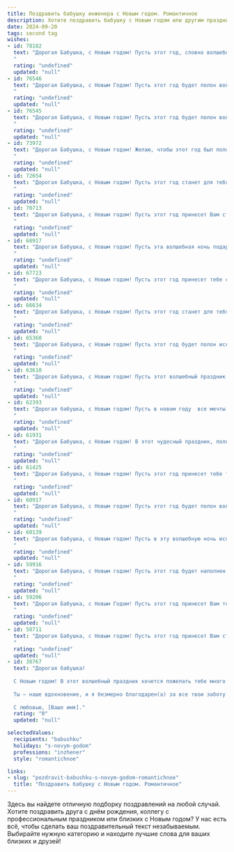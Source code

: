 ```yaml
---
title: Поздравить бабушку инженера с Новым годом. Романтичное
description: Хотите поздравить бабушку с Новым годом или другим праздником? Наш ИИ создаст незабываемое поздравление, а вы обязательно выделитесь среди других.  
date: 2024-09-20
tags: second tag
wishes:
- id: 78182
  text: "Дорогая Бабушка, с Новым годом! Пусть этот год, словно волшебный инженер, построит для Вас мир, полный любви, уюта и радости. Пусть каждый день будет полон приятных сюрпризов, а сердце всегда остаётся молодым и светлым.
  "
  rating: "undefined"
  updated: "null"
- id: 76546
  text: "Дорогая Бабушка, с Новым Годом! Пусть этот год будет полон волшебства, как твоя инженерная мысль, и радости, как искры от новогодних огней. Желаю тебе крепкого здоровья, неиссякаемой энергии и тепла семейного очага.
  "
  rating: "undefined"
  updated: "null"
- id: 76545
  text: "Дорогая Бабушка, с Новым годом! Пусть этот год будет полон волшебства и радости, как блеск снежинок под лунным светом. Пусть каждый день приносит новые открытия, как для инженера, строящего мир своими руками. Здоровья, благополучия и мира!
  "
  rating: "undefined"
  updated: "null"
- id: 73972
  text: "Дорогая Бабушка, с Новым годом! Желаю, чтобы этот год был полон счастливых открытий, как самые удачные инженерные решения. Пусть каждый день будет наполнен теплом, любовью и радостью, словно волшебным блеском новогодних огней.
  "
  rating: "undefined"
  updated: "null"
- id: 72654
  text: "Дорогая Бабушка, с Новым годом! Пусть этот год станет для тебя волшебным, полным радости и любви, как твоей любимой профессии инженера - творчества и блестящих идей!
  "
  rating: "undefined"
  updated: "null"
- id: 70713
  text: "Дорогая Бабушка, с Новым годом! Пусть этот год принесет Вам столько же радости, сколько Вы вложили в свою жизнь, столько же тепла, сколько согревает Ваше сердце, и такую же мудрость, как блеск Ваших инженерных достижений.
  "
  rating: "undefined"
  updated: "null"
- id: 68917
  text: "Дорогая Бабушка, с Новым годом! Пусть эта волшебная ночь подарит тебе тепло, уют и, конечно же, волшебные мгновения, которые ты будешь вспоминать весь следующий год. Желаю тебе крепкого здоровья, веры в чудеса и, конечно же, чтобы все твои инженерные задумки воплощались в жизнь ✨
  "
  rating: "undefined"
  updated: "null"
- id: 67723
  text: "Дорогая Бабушка, с Новым годом! Пусть этот год принесет тебе столько же света и тепла, сколько ты дарила нам за все время. Ты – наш инженер счастья, строящий уют и ласку в наших сердцах. Желаю тебе крепкого здоровья, неугасаемой любви и радостных мгновений, которые подарят тебе волшебство новогодней ночи!
  "
  rating: "undefined"
  updated: "null"
- id: 66634
  text: "Дорогая Бабушка, с Новым годом! Пусть этот год станет для тебя таким же ярким и прекрасным, как твоя душа, полная нежности и любви. Пусть твои инженерные идеи продолжают вдохновлять, а каждый день будет согрет теплом семейного очага. Счастья тебе, крепкого здоровья и исполнения всех желаний!
  "
  rating: "undefined"
  updated: "null"
- id: 65360
  text: "Дорогая Бабушка, с Новым годом! Пусть этот год будет полон искрящей радости и тепла, как праздничная ёлка, пусть каждый день будет наполнен новыми открытиями и вдохновением, как увлечённое построение очередного инженерного проекта. Желаю тебе крепкого здоровья, семейного благополучия и бесконечного счастья!
  "
  rating: "undefined"
  updated: "null"
- id: 63610
  text: "Дорогая Бабушка, с Новым годом! Пусть этот волшебный праздник принесет тебе много тепла, радости и исполнения желаний. Ты, как истинный инженер, всегда создавала уют и гармонию в нашей семье, и пусть этот год будет наполнен прекрасными моментами, которые ты сможешь собрать в единое целое, как шедевр твоей жизни!
  "
  rating: "undefined"
  updated: "null"
- id: 62393
  text: "Дорогая бабушка, с Новым годом! Пусть в новом году  все мечты станут реальностью, как волшебные чертежи, созданные твоим талантливым инженерным умом. Пусть в твоем доме всегда царит уют и тепло, а любовь близких согревает сердце ярче новогодней гирлянды.
  "
  rating: "undefined"
  updated: "null"
- id: 61931
  text: "Дорогая Бабушка, с Новым годом! В этот чудесный праздник, полный волшебства и света, желаю тебе радости, тепла и душевного покоя. Пусть твоя душа, такая же сильная и мудрая, как инженерский гений, всегда будет наполнена любовью и счастьем.
  "
  rating: "undefined"
  updated: "null"
- id: 61425
  text: "Дорогая Бабушка, с Новым годом! Пусть этот год принесет тебе тихую радость, уютный домашний очаг и новые чудесные открытия, достойные настоящего инженера. Пусть каждая минута будет наполнена любовью, теплом и заботой, как самые лучшие проекты твоей жизни.
  "
  rating: "undefined"
  updated: "null"
- id: 60917
  text: "Дорогая Бабушка, с Новым годом! Пусть этот год будет полон волшебства, как твои добрые сказки, и пусть он принесет тебе столько же тепла и света, сколько ты даришь нам своими заботливыми руками, словно инженер, создающий уют в нашей жизни.
  "
  rating: "undefined"
  updated: "null"
- id: 60139
  text: "Дорогая бабушка, с Новым годом! Пусть в эту волшебную ночь исполнятся все твои мечты, а в новом году царит уют, тепло и радость. Спасибо за твою мудрость, за твои инженерные чудеса, которые всегда вдохновляли меня! Ты - невероятная женщина, и я люблю тебя всем сердцем.
  "
  rating: "undefined"
  updated: "null"
- id: 59916
  text: "Дорогая Бабушка, с Новым годом! Пусть этот год будет наполнен теплом, любовью и светлыми надеждами, как сияние новогодней елки. Пусть инженерный талант и мудрость всегда будут с тобой, а  каждый день будет  ярким и счастливым.
  "
  rating: "undefined"
  updated: "null"
- id: 59206
  text: "Дорогая Бабушка, с Новым Годом! Пусть этот год принесет Вам только светлые эмоции, тёплые улыбки близких и много-много счастливых моментов. Пусть Ваш инженерный гений и мудрость продолжают вдохновлять нас, а уютный домашний очаг всегда согревает Ваше сердце.
  "
  rating: "undefined"
  updated: "null"
- id: 58711
  text: "Дорогая Бабушка, с Новым годом! Пусть этот год принесет Вам столько же тепла и света, сколько Вы дарите нам. Пусть он будет полон вдохновения, как Ваша инженерная мысль, и радостных моментов, как сияние праздничных огней. Желаю Вам крепкого здоровья, семейного благополучия и исполнения всех желаний!
  "
  rating: "undefined"
  updated: "null"
- id: 38767
  text: "Дорогая бабушка!
  
  С Новым годом! В этот волшебный праздник хочется пожелать тебе много счастья, здоровья и радости. Ты — настоящий инженер нашей семьи, создающий тепло и уют в каждом уголке нашего дома. Пусть в грядущем году сбудутся все твои мечты, а жизнь будет полна ярких открытий и приятных сюрпризов.
  
  Ты — наше вдохновение, и я безмерно благодарен(а) за все твои заботу и мудрость. Пусть каждый миг нового года будет наполнен светом и любовью.
  
  С любовью, [Ваше имя]."
  rating: "0"
  updated: "null"

selectedValues:
  recipients: "babushku"
  holidays: "s-novym-godom"
  professions: "inzhener"
  style: "romantichnoe"

links:
- slug: "pozdravit-babushku-s-novym-godom-romantichnoe"
  title: "Поздравить бабушку с Новым годом. Романтичное"
---
```


Здесь вы найдете отличную подборку поздравлений на любой случай. 
Хотите поздравить друга с днём рождения, коллегу с профессиональным праздником или близких с Новым годом? У нас есть всё, чтобы сделать ваш поздравительный текст незабываемым. Выбирайте нужную категорию и находите лучшие слова для ваших близких и друзей!
